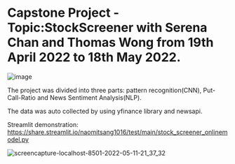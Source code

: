 # Capstone Project - Topic:StockScreener with Serena Chan and Thomas Wong from 19th April 2022 to 18th May 2022.
![image](https://user-images.githubusercontent.com/97008731/168753248-ba9bf466-e638-49fd-983d-33550cddb604.png)

The project was divided into three parts: pattern recognition(CNN), Put-Call-Ratio and News Sentiment Analysis(NLP).



The data was auto collected by using yfinance library and newsapi.

Streamlit demonstration: 
https://share.streamlit.io/naomitsang1016/test/main/stock_screener_onlinemodel.py

![screencapture-localhost-8501-2022-05-11-21_37_32](https://user-images.githubusercontent.com/97008731/168753506-a80bbdb5-f41f-49cd-ad5f-bf68d6eaa5e1.png)
